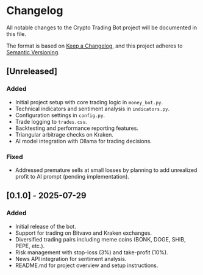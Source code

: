 # Changelog

All notable changes to the Crypto Trading Bot project will be documented in this file.

The format is based on [Keep a Changelog](https://keepachangelog.com/en/1.1.0/),
and this project adheres to [Semantic Versioning](https://semver.org/spec/v2.0.0.html).

## [Unreleased]

### Added
- Initial project setup with core trading logic in `money_bot.py`.
- Technical indicators and sentiment analysis in `indicators.py`.
- Configuration settings in `config.py`.
- Trade logging to `trades.csv`.
- Backtesting and performance reporting features.
- Triangular arbitrage checks on Kraken.
- AI model integration with Ollama for trading decisions.

### Fixed
- Addressed premature sells at small losses by planning to add unrealized profit to AI prompt (pending implementation).

## [0.1.0] - 2025-07-29

### Added
- Initial release of the bot.
- Support for trading on Bitvavo and Kraken exchanges.
- Diversified trading pairs including meme coins (BONK, DOGE, SHIB, PEPE, etc.).
- Risk management with stop-loss (3%) and take-profit (10%).
- News API integration for sentiment analysis.
- README.md for project overview and setup instructions.